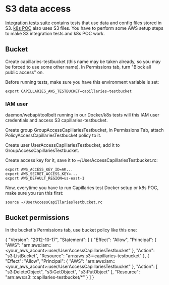 # S3 data access

[Integration tests suite](./testing.md#integration-tests) contains tests that use data and config files stored in S3. [k8s POC](../test/k8s/README.md) also uses S3 files. You have to perform some AWS setup steps to make S3 integration tests and k8s POC work.

## Bucket

Create capillaries-testbucket (this name may be taken already, so you may be forced to use some other name). In Permissions tab, turn "Block all public access" on.

Before running tests, make sure you have this environment variable is set:
```
export CAPILLARIES_AWS_TESTBUCKET=capillaries-testbucket
```

### IAM user

daemon/webapi/toolbelt running in our Docker/k8s tests will this IAM user credentials and access S3 capillaries-testbucket.

Create group GroupAccessCapillariesTestbucket, in Permissions Tab, attach PolicyAccessCapillariesTestbucket policy to it.

Create user UserAccessCapillariesTestbucket, add it to GroupAccessCapillariesTestbucket.

Create access key for it, save it to ~/UserAccessCapillariesTestbucket.rc:
```
export AWS_ACCESS_KEY_ID=AK...
export AWS_SECRET_ACCESS_KEY=...
export AWS_DEFAULT_REGION=us-east-1
```

Now, everytime you have to run Capillaries test Docker setup or k8s POC, make sure you run this first:

```
source ~/UserAccessCapillariesTestbucket.rc
```

## Bucket permissions

In the bucket's Permissions tab, use bucket policy like this one:

{
	"Version": "2012-10-17",
	"Statement": [
		{
			"Effect": "Allow",
			"Principal": {
				"AWS": "arn:aws:iam::<your_aws_acount>:user/UserAccessCapillariesTestbucket"
			},
			"Action": "s3:ListBucket",
			"Resource": "arn:aws:s3:::capillaries-testbucket"
		},
		{
			"Effect": "Allow",
			"Principal": {
				"AWS": "arn:aws:iam::<your_aws_acount>:user/UserAccessCapillariesTestbucket"
			},
			"Action": [
				"s3:DeleteObject",
				"s3:GetObject",
				"s3:PutObject"
			],
			"Resource": "arn:aws:s3:::capillaries-testbucket/*"
		}
	]
}

